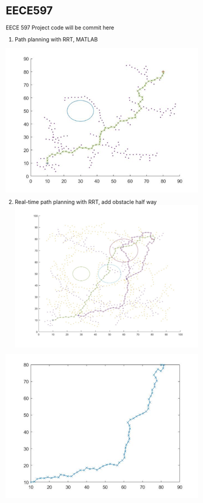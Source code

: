 # EECE597
EECE 597 Project code will be commit here

1. Path planning with RRT, MATLAB

![RRT_Path_Plan](PathPlanRRT/rrt_path.jpg)

2. Real-time path planning with RRT, add obstacle half way
![Online_RRT](PathPlanRRT/onlineRRT.jpg)

![Actual path](PathPlanRRT/onlineRRT_actualPath.jpg)
